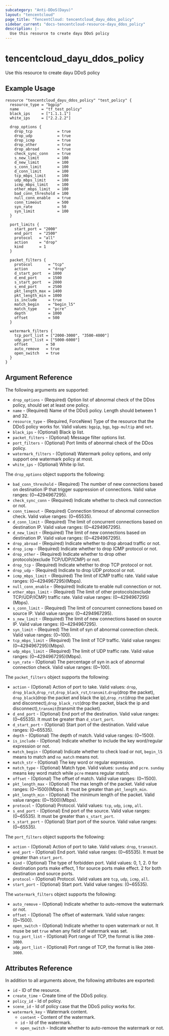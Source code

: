 ```yaml
---
subcategory: "Anti-DDoS(Dayu)"
layout: "tencentcloud"
page_title: "TencentCloud: tencentcloud_dayu_ddos_policy"
sidebar_current: "docs-tencentcloud-resource-dayu_ddos_policy"
description: |-
  Use this resource to create dayu DDoS policy
---
```


# tencentcloud_dayu_ddos_policy

Use this resource to create dayu DDoS policy

## Example Usage

```hcl
resource "tencentcloud_dayu_ddos_policy" "test_policy" {
  resource_type = "bgpip"
  name          = "tf_test_policy"
  black_ips     = ["1.1.1.1"]
  white_ips     = ["2.2.2.2"]

  drop_options {
    drop_tcp           = true
    drop_udp           = true
    drop_icmp          = true
    drop_other         = true
    drop_abroad        = true
    check_sync_conn    = true
    s_new_limit        = 100
    d_new_limit        = 100
    s_conn_limit       = 100
    d_conn_limit       = 100
    tcp_mbps_limit     = 100
    udp_mbps_limit     = 100
    icmp_mbps_limit    = 100
    other_mbps_limit   = 100
    bad_conn_threshold = 100
    null_conn_enable   = true
    conn_timeout       = 500
    syn_rate           = 50
    syn_limit          = 100
  }

  port_limits {
    start_port = "2000"
    end_port   = "2500"
    protocol   = "all"
    action     = "drop"
    kind       = 1
  }

  packet_filters {
    protocol       = "tcp"
    action         = "drop"
    d_start_port   = 1000
    d_end_port     = 1500
    s_start_port   = 2000
    s_end_port     = 2500
    pkt_length_max = 1400
    pkt_length_min = 1000
    is_include     = true
    match_begin    = "begin_l5"
    match_type     = "pcre"
    depth          = 1000
    offset         = 500
  }

  watermark_filters {
    tcp_port_list = ["2000-3000", "3500-4000"]
    udp_port_list = ["5000-6000"]
    offset        = 50
    auto_remove   = true
    open_switch   = true
  }
}
```

## Argument Reference

The following arguments are supported:

* `drop_options` - (Required) Option list of abnormal check of the DDos policy, should set at least one policy.
* `name` - (Required) Name of the DDoS policy. Length should between 1 and 32.
* `resource_type` - (Required, ForceNew) Type of the resource that the DDoS policy works for. Valid values: `bgpip`, `bgp`, `bgp-multip` and `net`.
* `black_ips` - (Optional) Black ip list.
* `packet_filters` - (Optional) Message filter options list.
* `port_filters` - (Optional) Port limits of abnormal check of the DDos policy.
* `watermark_filters` - (Optional) Watermark policy options, and only support one watermark policy at most.
* `white_ips` - (Optional) White ip list.

The `drop_options` object supports the following:

* `bad_conn_threshold` - (Required) The number of new connections based on destination IP that trigger suppression of connections. Valid value ranges: (0~4294967295).
* `check_sync_conn` - (Required) Indicate whether to check null connection or not.
* `conn_timeout` - (Required) Connection timeout of abnormal connection check. Valid value ranges: (0~65535).
* `d_conn_limit` - (Required) The limit of concurrent connections based on destination IP. Valid value ranges: (0~4294967295).
* `d_new_limit` - (Required) The limit of new connections based on destination IP. Valid value ranges: (0~4294967295).
* `drop_abroad` - (Required) Indicate whether to drop abroad traffic or not.
* `drop_icmp` - (Required) Indicate whether to drop ICMP protocol or not.
* `drop_other` - (Required) Indicate whether to drop other protocols(exclude TCP/UDP/ICMP) or not.
* `drop_tcp` - (Required) Indicate whether to drop TCP protocol or not.
* `drop_udp` - (Required) Indicate to drop UDP protocol or not.
* `icmp_mbps_limit` - (Required) The limit of ICMP traffic rate. Valid value ranges: (0~4294967295)(Mbps).
* `null_conn_enable` - (Required) Indicate to enable null connection or not.
* `other_mbps_limit` - (Required) The limit of other protocols(exclude TCP/UDP/ICMP) traffic rate. Valid value ranges: (0~4294967295)(Mbps).
* `s_conn_limit` - (Required) The limit of concurrent connections based on source IP. Valid value ranges: (0~4294967295).
* `s_new_limit` - (Required) The limit of new connections based on source IP. Valid value ranges: (0~4294967295).
* `syn_limit` - (Required) The limit of syn of abnormal connection check. Valid value ranges: (0~100).
* `tcp_mbps_limit` - (Required) The limit of TCP traffic. Valid value ranges: (0~4294967295)(Mbps).
* `udp_mbps_limit` - (Required) The limit of UDP traffic rate. Valid value ranges: (0~4294967295)(Mbps).
* `syn_rate` - (Optional) The percentage of syn in ack of abnormal connection check. Valid value ranges: (0~100).

The `packet_filters` object supports the following:

* `action` - (Optional) Action of port to take. Valid values: `drop`, `drop_black`,`drop_rst`,`drop_black_rst`,`transmit`.`drop`(drop the packet), `drop_black`(drop the packet and black the ip),`drop_rst`(drop the packet and disconnect),`drop_black_rst`(drop the packet, black the ip and disconnect),`transmit`(transmit the packet).
* `d_end_port` - (Optional) End port of the destination. Valid value ranges: (0~65535). It must be greater than `d_start_port`.
* `d_start_port` - (Optional) Start port of the destination. Valid value ranges: (0~65535).
* `depth` - (Optional) The depth of match. Valid value ranges: (0~1500).
* `is_include` - (Optional) Indicate whether to include the key word/regular expression or not.
* `match_begin` - (Optional) Indicate whether to check load or not, `begin_l5` means to match and `no_match` means not.
* `match_str` - (Optional) The key word or regular expression.
* `match_type` - (Optional) Match type. Valid values: `sunday` and `pcre`. `sunday` means key word match while `pcre` means regular match.
* `offset` - (Optional) The offset of match. Valid value ranges: (0~1500).
* `pkt_length_max` - (Optional) The max length of the packet. Valid value ranges: (0~1500)(Mbps). It must be greater than `pkt_length_min`.
* `pkt_length_min` - (Optional) The minimum length of the packet. Valid value ranges: (0~1500)(Mbps).
* `protocol` - (Optional) Protocol. Valid values: `tcp`, `udp`, `icmp`, `all`.
* `s_end_port` - (Optional) End port of the source. Valid value ranges: (0~65535). It must be greater than `s_start_port`.
* `s_start_port` - (Optional) Start port of the source. Valid value ranges: (0~65535).

The `port_filters` object supports the following:

* `action` - (Optional) Action of port to take. Valid values: `drop`, `transmit`.
* `end_port` - (Optional) End port. Valid value ranges: (0~65535). It must be greater than `start_port`.
* `kind` - (Optional) The type of forbidden port. Valid values: 0, 1, 2. 0 for destination ports make effect, 1 for source ports make effect. 2 for both destination and source ports.
* `protocol` - (Optional) Protocol. Valid values are `tcp`, `udp`, `icmp`, `all`.
* `start_port` - (Optional) Start port. Valid value ranges: (0~65535).

The `watermark_filters` object supports the following:

* `auto_remove` - (Optional) Indicate whether to auto-remove the watermark or not.
* `offset` - (Optional) The offset of watermark. Valid value ranges: (0~1500).
* `open_switch` - (Optional) Indicate whether to open watermark or not. It muse be set `true` when any field of watermark was set.
* `tcp_port_list` - (Optional) Port range of TCP, the format is like `2000-3000`.
* `udp_port_list` - (Optional) Port range of TCP, the format is like `2000-3000`.

## Attributes Reference

In addition to all arguments above, the following attributes are exported:

* `id` - ID of the resource.
* `create_time` - Create time of the DDoS policy.
* `policy_id` - Id of policy.
* `scene_id` - Id of policy case that the DDoS policy works for.
* `watermark_key` - Watermark content.
  * `content` - Content of the watermark.
  * `id` - Id of the watermark.
  * `open_switch` - Indicate whether to auto-remove the watermark or not.


